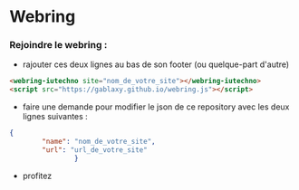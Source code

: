 # Webring

### Rejoindre le webring :
 - rajouter ces deux lignes au bas de son footer (ou quelque-part d'autre)
```html
<webring-iutechno site="nom_de_votre_site"></webring-iutechno>
<script src="https://gablaxy.github.io/webring.js"></script>
```
- faire une demande pour modifier le json de ce repository avec les deux lignes suivantes :
```json
{
        "name": "nom_de_votre_site",
        "url": "url_de_votre_site"
				}
```
- profitez
